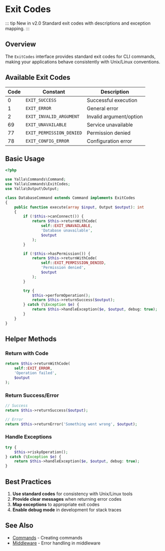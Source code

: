 # Exit Codes

::: tip New in v2.0
Standard exit codes with descriptions and exception mapping.
:::

## Overview

The `ExitCodes` interface provides standard exit codes for CLI commands, making your applications behave consistently with Unix/Linux conventions.

## Available Exit Codes

| Code | Constant | Description |
|------|----------|-------------|
| 0 | `EXIT_SUCCESS` | Successful execution |
| 1 | `EXIT_ERROR` | General error |
| 2 | `EXIT_INVALID_ARGUMENT` | Invalid argument/option |
| 69 | `EXIT_UNAVAILABLE` | Service unavailable |
| 77 | `EXIT_PERMISSION_DENIED` | Permission denied |
| 78 | `EXIT_CONFIG_ERROR` | Configuration error |

## Basic Usage

```php
<?php

use Yalla\Commands\Command;
use Yalla\Commands\ExitCodes;
use Yalla\Output\Output;

class DatabaseCommand extends Command implements ExitCodes
{
    public function execute(array $input, Output $output): int
    {
        if (!$this->canConnect()) {
            return $this->returnWithCode(
                self::EXIT_UNAVAILABLE,
                'Database unavailable',
                $output
            );
        }

        if (!$this->hasPermission()) {
            return $this->returnWithCode(
                self::EXIT_PERMISSION_DENIED,
                'Permission denied',
                $output
            );
        }

        try {
            $this->performOperation();
            return $this->returnSuccess($output);
        } catch (\Exception $e) {
            return $this->handleException($e, $output, debug: true);
        }
    }
}
```

## Helper Methods

### Return with Code

```php
return $this->returnWithCode(
    self::EXIT_ERROR,
    'Operation failed',
    $output
);
```

### Return Success/Error

```php
// Success
return $this->returnSuccess($output);

// Error
return $this->returnError('Something went wrong', $output);
```

### Handle Exceptions

```php
try {
    $this->riskyOperation();
} catch (\Exception $e) {
    return $this->handleException($e, $output, debug: true);
}
```

## Best Practices

1. **Use standard codes** for consistency with Unix/Linux tools
2. **Provide clear messages** when returning error codes
3. **Map exceptions** to appropriate exit codes
4. **Enable debug mode** in development for stack traces

## See Also

- [Commands](/guide/commands) - Creating commands
- [Middleware](/guide/middleware) - Error handling in middleware
